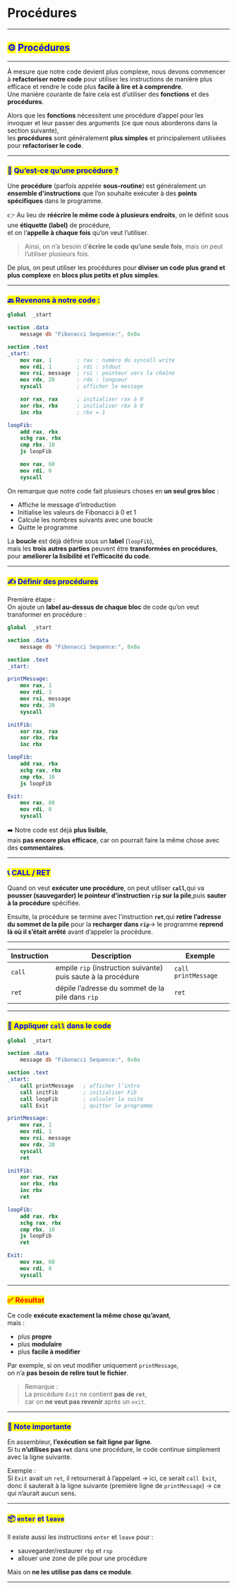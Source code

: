 # Procédures

***

## <mark style="color:blue;">⚙️</mark> <mark style="color:blue;"></mark><mark style="color:blue;">**Procédures**</mark>

***

À mesure que notre code devient plus complexe, nous devons commencer à **refactoriser notre code** pour utiliser les instructions de manière plus efficace et rendre le code plus **facile à lire et à comprendre**.\
Une manière courante de faire cela est d’utiliser des **fonctions** et des **procédures**.

Alors que les **fonctions** nécessitent une procédure d’appel pour les invoquer et leur passer des arguments (ce que nous aborderons dans la section suivante),\
les **procédures** sont généralement **plus simples** et principalement utilisées pour **refactoriser le code**.

***

### <mark style="color:blue;">🧩</mark> <mark style="color:blue;"></mark><mark style="color:blue;">**Qu’est-ce qu’une procédure ?**</mark>

Une **procédure** (parfois appelée **sous-routine**) est généralement un **ensemble d'instructions** que l’on souhaite exécuter à des **points spécifiques** dans le programme.

👉 Au lieu de **réécrire le même code à plusieurs endroits**, on le définit sous une **étiquette (label)** de procédure,\
et on l’**appelle à chaque fois** qu’on veut l’utiliser.

> Ainsi, on n’a besoin d’**écrire le code qu’une seule fois**, mais on peut l’utiliser plusieurs fois.

De plus, on peut utiliser les procédures pour **diviser un code plus grand et plus complexe** en **blocs plus petits et plus simples**.

***

### <mark style="color:blue;">🔙 Revenons à notre code :</mark>

```nasm
global  _start

section .data
    message db "Fibonacci Sequence:", 0x0a

section .text
_start:
    mov rax, 1        ; rax : numéro du syscall write
    mov rdi, 1        ; rdi : stdout
    mov rsi, message  ; rsi : pointeur vers la chaîne
    mov rdx, 20       ; rdx : longueur
    syscall           ; afficher le message

    xor rax, rax      ; initialiser rax à 0
    xor rbx, rbx      ; initialiser rbx à 0
    inc rbx           ; rbx = 1

loopFib:
    add rax, rbx
    xchg rax, rbx
    cmp rbx, 10
    js loopFib

    mov rax, 60
    mov rdi, 0
    syscall
```

On remarque que notre code fait plusieurs choses en **un seul gros bloc** :

* Affiche le message d’introduction
* Initialise les valeurs de Fibonacci à 0 et 1
* Calcule les nombres suivants avec une boucle
* Quitte le programme

La **boucle** est déjà définie sous un **label** (`loopFib`),\
mais les **trois autres parties** peuvent être **transformées en procédures**,\
pour **améliorer la lisibilité et l’efficacité du code**.

***

### <mark style="color:blue;">✍️</mark> <mark style="color:blue;"></mark><mark style="color:blue;">**Définir des procédures**</mark>

Première étape :\
On ajoute un **label au-dessus de chaque bloc** de code qu’on veut transformer en procédure :

```nasm
global  _start

section .data
    message db "Fibonacci Sequence:", 0x0a

section .text
_start:

printMessage:
    mov rax, 1
    mov rdi, 1
    mov rsi, message
    mov rdx, 20
    syscall

initFib:
    xor rax, rax
    xor rbx, rbx
    inc rbx

loopFib:
    add rax, rbx
    xchg rax, rbx
    cmp rbx, 10
    js loopFib

Exit:
    mov rax, 60
    mov rdi, 0
    syscall
```

➡️ Notre code est déjà **plus lisible**,\
mais **pas encore plus efficace**, car on pourrait faire la même chose avec des **commentaires**.

***

### <mark style="color:blue;">📞</mark> <mark style="color:blue;"></mark><mark style="color:blue;">**CALL / RET**</mark>

Quand on veut **exécuter une procédure**, on peut utiliser **`call`**,qui va **pousser (sauvegarder) le pointeur d’instruction `rip` sur la pile**,puis **sauter à la procédure** spécifiée.

Ensuite, la procédure se termine avec l’instruction **`ret`**,qui **retire l’adresse du sommet de la pile** pour la **recharger dans `rip`**→ le programme **reprend là où il s’était arrêté** avant d’appeler la procédure.

***

| Instruction | Description                                                   | Exemple             |
| ----------- | ------------------------------------------------------------- | ------------------- |
| `call`      | empile `rip` (instruction suivante) puis saute à la procédure | `call printMessage` |
| `ret`       | dépile l’adresse du sommet de la pile dans `rip`              | `ret`               |

***

### <mark style="color:blue;">🧠 Appliquer</mark> <mark style="color:blue;"></mark><mark style="color:blue;">`call`</mark> <mark style="color:blue;"></mark><mark style="color:blue;">dans le code</mark>

```nasm
global  _start

section .data
    message db "Fibonacci Sequence:", 0x0a

section .text
_start:
    call printMessage   ; afficher l’intro
    call initFib        ; initialiser Fib
    call loopFib        ; calculer la suite
    call Exit           ; quitter le programme

printMessage:
    mov rax, 1
    mov rdi, 1
    mov rsi, message
    mov rdx, 20
    syscall
    ret

initFib:
    xor rax, rax
    xor rbx, rbx
    inc rbx
    ret

loopFib:
    add rax, rbx
    xchg rax, rbx
    cmp rbx, 10
    js loopFib
    ret

Exit:
    mov rax, 60
    mov rdi, 0
    syscall
```

***

### <mark style="color:red;">✅ Résultat</mark>

Ce code **exécute exactement la même chose qu’avant**,\
mais :

* plus **propre**
* plus **modulaire**
* plus **facile à modifier**

Par exemple, si on veut modifier uniquement `printMessage`,\
on n’a **pas besoin de relire tout le fichier**.

> Remarque :\
> La procédure `Exit` ne contient **pas de `ret`**,\
> car on **ne veut pas revenir** après un `exit`.

***

### <mark style="color:blue;">📌 Note importante</mark>

En assembleur, **l’exécution se fait ligne par ligne**.\
Si tu **n’utilises pas `ret`** dans une procédure, le code continue simplement avec la ligne suivante.

Exemple :\
Si `Exit` avait un `ret`, il retournerait à l’appelant → ici, ce serait `call Exit`, donc il sauterait à la ligne suivante (première ligne de `printMessage`) → ce qui n’aurait aucun sens.

***

### <mark style="color:blue;">📦</mark> <mark style="color:blue;"></mark><mark style="color:blue;">`enter`</mark> <mark style="color:blue;"></mark><mark style="color:blue;">et</mark> <mark style="color:blue;"></mark><mark style="color:blue;">`leave`</mark>

Il existe aussi les instructions `enter` et `leave` pour :

* sauvegarder/restaurer `rbp` et `rsp`
* allouer une zone de pile pour une procédure

Mais on **ne les utilise pas dans ce module**.

***
